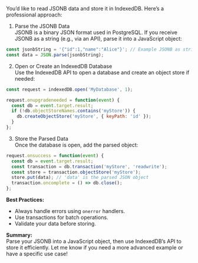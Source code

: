 You’d like to read JSONB data and store it in IndexedDB. Here’s a professional approach:

1. Parse the JSONB Data  
JSONB is a binary JSON format used in PostgreSQL. If you receive JSONB as a string (e.g., via an API), parse it into a JavaScript object:

```js
const jsonbString = '{"id":1,"name":"Alice"}'; // Example JSONB as string
const data = JSON.parse(jsonbString);
```

2. Open or Create an IndexedDB Database  
Use the IndexedDB API to open a database and create an object store if needed:

```js
const request = indexedDB.open('MyDatabase', 1);

request.onupgradeneeded = function(event) {
  const db = event.target.result;
  if (!db.objectStoreNames.contains('myStore')) {
    db.createObjectStore('myStore', { keyPath: 'id' });
  }
};
```

3. Store the Parsed Data  
Once the database is open, add the parsed object:

```js
request.onsuccess = function(event) {
  const db = event.target.result;
  const transaction = db.transaction('myStore', 'readwrite');
  const store = transaction.objectStore('myStore');
  store.put(data); // 'data' is the parsed JSON object
  transaction.oncomplete = () => db.close();
};
```

**Best Practices:**
- Always handle errors using `onerror` handlers.
- Use transactions for batch operations.
- Validate your data before storing.

**Summary:**  
Parse your JSONB into a JavaScript object, then use IndexedDB’s API to store it efficiently. Let me know if you need a more advanced example or have a specific use case!